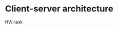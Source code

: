 # Client-server architecture

[HW-task](https://drive.google.com/file/d/1zI6bCj5piJivTvqO8ITqmbcVp1i6AE-x/view?usp=sharing)

